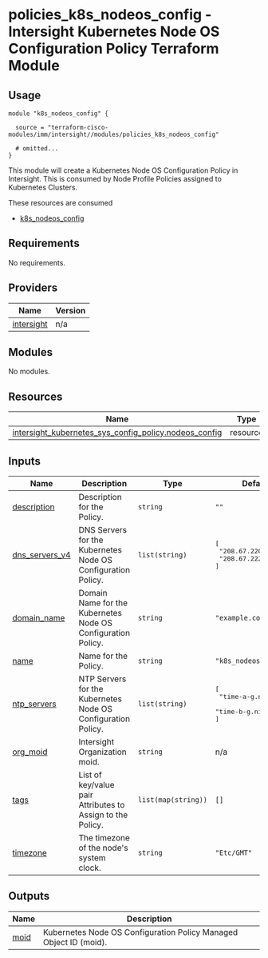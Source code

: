# policies_k8s_nodeos_config - Intersight Kubernetes Node OS Configuration Policy Terraform Module

## Usage

```hcl
module "k8s_nodeos_config" {

  source = "terraform-cisco-modules/imm/intersight//modules/policies_k8s_nodeos_config"

  # omitted...
}
```

This module will create a Kubernetes Node OS Configuration Policy in Intersight.  This is consumed by Node Profile Policies assigned to Kubernetes Clusters.  

These resources are consumed

* [k8s_nodeos_config](https://registry.terraform.io/providers/CiscoDevNet/intersight/latest/docs/resources/kubernetes_sys_config_policy)

<!-- BEGINNING OF PRE-COMMIT-TERRAFORM DOCS HOOK -->
## Requirements

No requirements.

## Providers

| Name | Version |
|------|---------|
| <a name="provider_intersight"></a> [intersight](#provider\_intersight) | n/a |

## Modules

No modules.

## Resources

| Name | Type |
|------|------|
| [intersight_kubernetes_sys_config_policy.nodeos_config](https://registry.terraform.io/providers/CiscoDevNet/intersight/latest/docs/resources/kubernetes_sys_config_policy) | resource |

## Inputs

| Name | Description | Type | Default | Required |
|------|-------------|------|---------|:--------:|
| <a name="input_description"></a> [description](#input\_description) | Description for the Policy. | `string` | `""` | no |
| <a name="input_dns_servers_v4"></a> [dns\_servers\_v4](#input\_dns\_servers\_v4) | DNS Servers for the Kubernetes Node OS Configuration Policy. | `list(string)` | <pre>[<br>  "208.67.220.220",<br>  "208.67.222.222"<br>]</pre> | no |
| <a name="input_domain_name"></a> [domain\_name](#input\_domain\_name) | Domain Name for the Kubernetes Node OS Configuration Policy. | `string` | `"example.com"` | no |
| <a name="input_name"></a> [name](#input\_name) | Name for the Policy. | `string` | `"k8s_nodeos_config"` | no |
| <a name="input_ntp_servers"></a> [ntp\_servers](#input\_ntp\_servers) | NTP Servers for the Kubernetes Node OS Configuration Policy. | `list(string)` | <pre>[<br>  "time-a-g.nist.gov",<br>  "time-b-g.nist.gov"<br>]</pre> | no |
| <a name="input_org_moid"></a> [org\_moid](#input\_org\_moid) | Intersight Organization moid. | `string` | n/a | yes |
| <a name="input_tags"></a> [tags](#input\_tags) | List of key/value pair Attributes to Assign to the Policy. | `list(map(string))` | `[]` | no |
| <a name="input_timezone"></a> [timezone](#input\_timezone) | The timezone of the node's system clock. | `string` | `"Etc/GMT"` | no |

## Outputs

| Name | Description |
|------|-------------|
| <a name="output_moid"></a> [moid](#output\_moid) | Kubernetes Node OS Configuration Policy Managed Object ID (moid). |
<!-- END OF PRE-COMMIT-TERRAFORM DOCS HOOK -->
